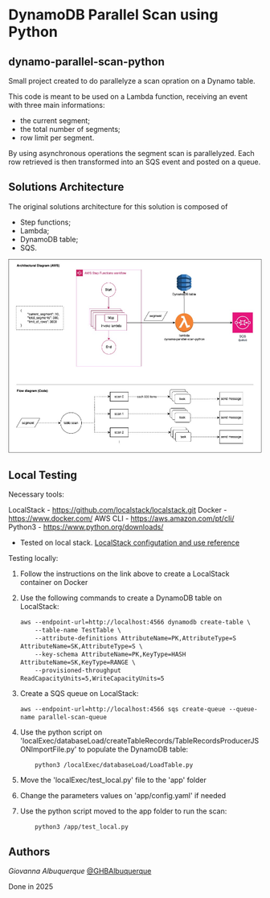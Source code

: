 # DynamoDB Parallel Scan using Python
## dynamo-parallel-scan-python

Small project created to do parallelyze a scan opration on a Dynamo table. 

This code is meant to be used on a Lambda function, receiving an event with three main informations:

- the current segment;
- the total number of segments;
- row limit per segment.

By using asynchronous operations the segment scan is parallelyzed. Each row retrieved is then transformed into an SQS event and posted on a queue.

## Solutions Architecture

The original solutions architecture for this solution is composed of 
- Step functions;
- Lambda;
- DynamoDB table;
- SQS.

![ArchitecturalDiagram](misc/ParallelDynamoScan.jpg)

## Local Testing

Necessary tools:

LocalStack - https://github.com/localstack/localstack.git
Docker - https://www.docker.com/
AWS CLI - https://aws.amazon.com/pt/cli/
Python3 - https://www.python.org/downloads/

* Tested on local stack.
[LocalStack configutation and use reference](https://alcantara-afonso.medium.com/localstack-aws-in-your-machine-and-for-free-its-a-dream-come-true-94437dc1c48)

Testing locally:
1) Follow the instructions on the link above to create a LocalStack container on Docker
2) Use the following commands to create a DynamoDB table on LocalStack:
    ```
    aws --endpoint-url=http://localhost:4566 dynamodb create-table \
        --table-name TestTable \
        --attribute-definitions AttributeName=PK,AttributeType=S AttributeName=SK,AttributeType=S \
        --key-schema AttributeName=PK,KeyType=HASH AttributeName=SK,KeyType=RANGE \
        --provisioned-throughput ReadCapacityUnits=5,WriteCapacityUnits=5
    ```
3) Create a SQS queue on LocalStack:
    ```
    aws --endpoint-url=http://localhost:4566 sqs create-queue --queue-name parallel-scan-queue
    ```

4) Use the python script on 'localExec/databaseLoad/createTableRecords/TableRecordsProducerJSONImportFile.py' to populate the DynamoDB table:
    ```
        python3 /localExec/databaseLoad/LoadTable.py
    ```
5) Move the 'localExec/test_local.py' file to the 'app' folder
6) Change the parameters values on 'app/config.yaml' if needed
7) Use the python script moved to the app folder to run the scan:
    ```
        python3 /app/test_local.py
    ```


## Authors

*Giovanna Albuquerque* [@GHBAlbuquerque](https://github.com/GHBAlbuquerque)

Done in 2025
